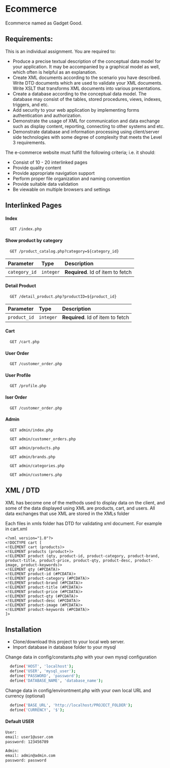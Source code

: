 
# Ecommerce

Ecommerce named as Gadget Good.


## Requirements:
This is an individual assignment. You are required to:
- Produce a precise textual description of the conceptual data model for your application. It may be accompanied by a graphical model as well, which often is helpful as an explanation.
- Create XML documents according to the scenario you have described. Write DTD documents which are used to validate your XML documents. Write XSLT that transforms XML documents into various presentations.
- Create a database according to the conceptual data model. The database may consist of the tables, stored procedures, views, indexes, triggers, and etc.
- Add security to your web application by implementing forms authentication and authorization.
- Demonstrate the usage of XML for communication and data exchange such as display content, reporting, connecting to other systems and etc. 
- Demonstrate database and information processing using client/server side technologies with some degree of complexity that meets the Level 3 requirements.

The e-commerce website must fulfill the following criteria; i.e. it should:
- Consist of 10 - 20 interlinked pages
- Provide quality content
- Provide appropriate navigation support
- Perform proper file organization and naming convention
- Provide suitable data validation
- Be viewable on multiple browsers and settings


## Interlinked Pages

#### Index

```http
  GET /index.php
```


#### Show product by category

```http
  GET /product_catalog.php?category=${category_id}
```

| Parameter | Type     | Description                       |
| :-------- | :------- | :-------------------------------- |
| `category_id`      | `integer` | **Required**. Id of item to fetch |

#### Detail Product

```http
  GET /detail_product.php?productID=${product_id}
```

| Parameter | Type     | Description                       |
| :-------- | :------- | :-------------------------------- |
| `product_id`      | `integer` | **Required**. Id of item to fetch |

#### Cart

```http
  GET /cart.php
```

#### User Order

```http
  GET /customer_order.php
```

#### User Profile

```http
  GET /profile.php
```

#### Iser Order

```http
  GET /customer_order.php
```

#### Admin

```http
  GET admin/index.php
```
```http
  GET admin/customer_orders.php
```
```http
  GET admin/products.php
```
```http
  GET admin/brands.php
```
```http
  GET admin/categories.php
```
```http
  GET admin/customers.php
```
## XML / DTD
XML has become one of the methods used to display data on the client, and some of the data displayed using XML are products, cart, and users. All data exchanges that use XML are stored in the XMLs folder

Each files in xmls folder has DTD for validating xml document.
For example in cart.xml
```
<?xml version="1.0"?>
<!DOCTYPE cart [ 
<!ELEMENT cart (products)>
<!ELEMENT products (product+)>
<!ELEMENT product (qty, product-id, product-category, product-brand, product-title, product-price, product-qty, product-desc, product-image, product-keywords)>
<!ELEMENT qty (#PCDATA)>
<!ELEMENT product-id (#PCDATA)>
<!ELEMENT product-category (#PCDATA)>
<!ELEMENT product-brand (#PCDATA)>
<!ELEMENT product-title (#PCDATA)>
<!ELEMENT product-price (#PCDATA)>
<!ELEMENT product-qty (#PCDATA)>
<!ELEMENT product-desc (#PCDATA)>
<!ELEMENT product-image (#PCDATA)>
<!ELEMENT product-keywords (#PCDATA)>
]>
```
## Installation
- Clone/download this project to your local web server.
- Import database in database folder to your mysql

Change data in config/constants.php with your own mysql configuration

```bash
  define('HOST', 'localhost');
  define('USER', 'mysql_user');
  define('PASSWORD', 'password');
  define('DATABASE_NAME', 'database_name');
```

Change data in config/environtment.php with your own local URL and currency (optional)

```bash
  define('BASE_URL', 'http://localhost/PROJECT_FOLDER');
  define('CURRENCY', '$');
```

#### Default USER

```bash
User:
email: user1@user.com
password: 123456789

Admin:
email: admin@admin.com
password: password
```